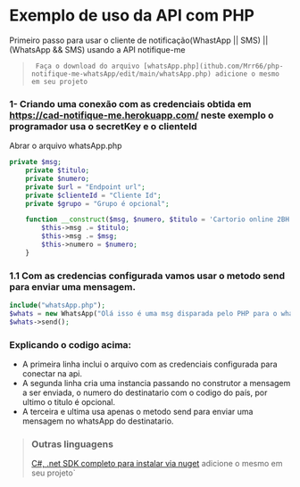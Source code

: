 # Exemplo de uso da API com PHP
 Primeiro passo para usar o cliente de notificação(WhastApp || SMS) || (WhatsApp && SMS) usando a API notifique-me
 
 > ` Faça o download do arquivo [whatsApp.php](ithub.com/Mrr66/php-notifique-me-whatsApp/edit/main/whatsApp.php) adicione o mesmo em seu projeto`

 ### 1- Criando uma conexão com as credenciais obtida em https://cad-notifique-me.herokuapp.com/ neste exemplo o programador usa o secretKey e o clienteId
Abrar o arquivo whatsApp.php
```php
private $msg;
    private $titulo;
    private $numero;
    private $url = "Endpoint url";
    private $clienteId = "Cliente Id";
    private $grupo = "Grupo é opcional";

    function __construct($msg, $numero, $titulo = 'Cartorio online 2BH ') {
        $this->msg .= $titulo;
        $this->msg .= $msg;
        $this->numero = $numero;
    }
```
### 1.1 Com as credencias configurada vamos usar o metodo send para enviar uma mensagem.

```php
include("whatsApp.php");
$whats = new WhatsApp("Olá isso é uma msg disparada pelo PHP para o whatsApp com API notifique-me", 559000000000, "Isso é um teste"); 
$whats->send();
```
### Explicando o codigo acima:
* A primeira linha inclui o arquivo com as credenciais configurada para conectar na api.
* A segunda linha cria uma instancia passando no construtor a mensagem a ser enviada, o numero do destinatario com o codigo do país, por ultimo o titulo é opcional.
* A terceira e ultima usa apenas o metodo send para enviar uma mensagem no whatsApp do destinatario.

>
> ### Outras linguagens
>
> [C#, .net SDK completo para instalar via nuget](https://github.com/Mrr66/Notifique.me) adicione o mesmo em seu projeto`
>
